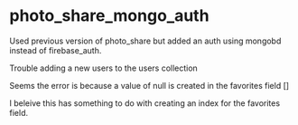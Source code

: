 # photo_share_mongo_auth
Used previous version of photo_share but added an auth using mongobd instead of firebase_auth.

Trouble adding a new users to the users collection

Seems the error is because a value of null is created in the favorites field []  

I beleive this has something to do with creating an index for the favorites field.


